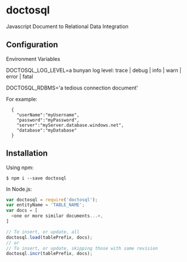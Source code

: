 # doctosql
Javascript Document to Relational Data Integration

## Configuration

Environment Variables

DOCTOSQL_LOG_LEVEL=a bunyan log level: trace | debug | info | warn | error | fatal 

DOCTOSQL_RDBMS='a tedious connection document'
  
For example: 
```
  {
    "userName":"myUsername",
    "password":"myPassword",
    "server":"myServer.database.windows.net",
    "database":"myDatabase"
  }
```

## Installation

Using npm:
```shell
$ npm i --save doctosql
```

In Node.js:
```js
var doctosql = require('doctosql');
var entityName = 'TABLE_NAME';
var docs = [
  <one or more similar documents...>,
]

// To insert, or update, all
doctosql.load(tablePrefix, docs);
// or
// To insert, or update, skipping those with same revision
doctosql.incr(tablePrefix, docs);
```
